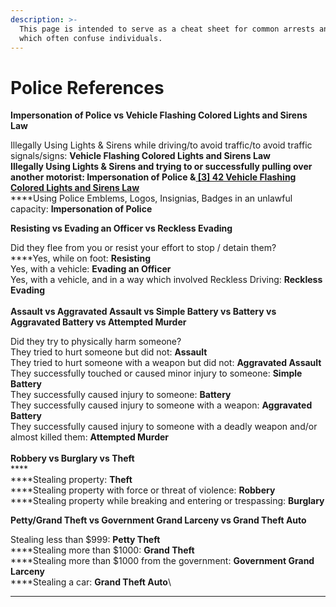 ```yaml
---
description: >-
  This page is intended to serve as a cheat sheet for common arrests and terms
  which often confuse individuals.
---
```


# Police References

&#x20;**Impersonation of Police vs Vehicle Flashing Colored Lights and Sirens Law**

Illegally Using Lights & Sirens while driving/to avoid traffic/to avoid traffic signals/signs: **Vehicle Flashing Colored Lights and Sirens Law**\
****Illegally Using Lights & Sirens and trying to or successfully pulling over another motorist: **Impersonation of Police &**[ **\[3\] 42 Vehicle Flashing Colored Lights and Sirens Law**](laws/3-vehicle-code/3-42-vehicle-flashing-colored-lights-and-sirens.md)****\
****Using Police Emblems, Logos, Insignias, Badges in an unlawful capacity: **Impersonation of Police**

**Resisting vs Evading an Officer vs Reckless Evading**

Did they flee from you or resist your effort to stop / detain them?\
****Yes, while on foot: **Resisting**\
Yes, with a vehicle: **Evading an Officer**\
Yes, with a vehicle, and in a way which involved Reckless Driving: **Reckless Evading**\
\
**Assault vs Aggravated Assault vs Simple Battery vs Battery vs Aggravated Battery vs Attempted Murder**

Did they try to physically harm someone?\
They tried to hurt someone but did not: **Assault**\
They tried to hurt someone with a weapon but did not: **Aggravated Assault**\
They successfully touched or caused minor injury to someone: **Simple Battery**\
They successfully caused injury to someone: **Battery**\
They successfully caused injury to someone with a weapon: **Aggravated Battery**\
They successfully caused injury to someone with a deadly weapon and/or almost killed them: **Attempted Murder**\
\
**Robbery vs Burglary vs Theft**\
****\
****Stealing property: **Theft**\
****Stealing property with force or threat of violence: **Robbery**\
****Stealing property while breaking and entering or trespassing: **Burglary**

**Petty/Grand Theft vs Government Grand Larceny vs Grand Theft Auto**

Stealing less than $999: **Petty Theft**\
****Stealing more than $1000: **Grand Theft**\
****Stealing more than $1000 from the government: **Government Grand Larceny**\
****Stealing a car: **Grand Theft Auto**\
****
